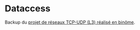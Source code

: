 # Dataccess
Backup du [projet de réseaux TCP-UDP (L3) réalisé en binôme](https://gitlab.unistra.fr/duranndiaye/r-seau).
